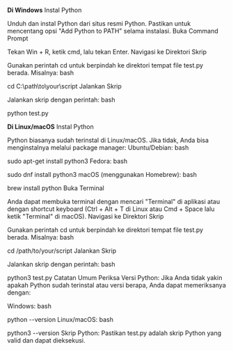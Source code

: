**Di Windows**
Instal Python

Unduh dan instal Python dari situs resmi Python. Pastikan untuk mencentang opsi "Add Python to PATH" selama instalasi.
Buka Command Prompt

Tekan Win + R, ketik cmd, lalu tekan Enter.
Navigasi ke Direktori Skrip

Gunakan perintah cd untuk berpindah ke direktori tempat file test.py berada. Misalnya:
bash

cd C:\path\to\your\script
Jalankan Skrip

Jalankan skrip dengan perintah:
bash

python test.py

**Di Linux/macOS**
Instal Python

Python biasanya sudah terinstal di Linux/macOS. Jika tidak, Anda bisa menginstalnya melalui package manager:
Ubuntu/Debian:
bash

sudo apt-get install python3
Fedora:
bash

sudo dnf install python3
macOS (menggunakan Homebrew):
bash

brew install python
Buka Terminal

Anda dapat membuka terminal dengan mencari "Terminal" di aplikasi atau dengan shortcut keyboard (Ctrl + Alt + T di Linux atau Cmd + Space lalu ketik "Terminal" di macOS).
Navigasi ke Direktori Skrip

Gunakan perintah cd untuk berpindah ke direktori tempat file test.py berada. Misalnya:
bash

cd /path/to/your/script
Jalankan Skrip

Jalankan skrip dengan perintah:
bash

python3 test.py
Catatan Umum
Periksa Versi Python: Jika Anda tidak yakin apakah Python sudah terinstal atau versi berapa, Anda dapat memeriksanya dengan:

Windows:
bash

python --version
Linux/macOS:
bash

python3 --version
Skrip Python: Pastikan test.py adalah skrip Python yang valid dan dapat dieksekusi.
